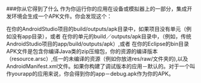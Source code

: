 ###你从它得到了什么
作为你运行你的应用在设备或模拟器上的一部分，集成开发环境会生成一个APK文件。你会发现这个：

在你的AndroidStudio项目的build/outputs/apk目录中，如果项目没有单元（例如没有app目录），或者
在你的单元的build／outputs/apk目录中，（例如，传统AndroidStudio项目的app/build/outputs/apk）,或者
在你的Eclipse的bin目录
APK文件是包含你编译Java类的zip压缩包，你的资源的编译版本（resource.arsc）,任一的未编译的资源（例如你放进res/raw/文件夹的),以及AndroidManifest.xml文件。如果你构建了调试版本的应用－默认的。对于一个叫作yourapp的应用来说，你会得到你的app－debug.apk作为你的APK。